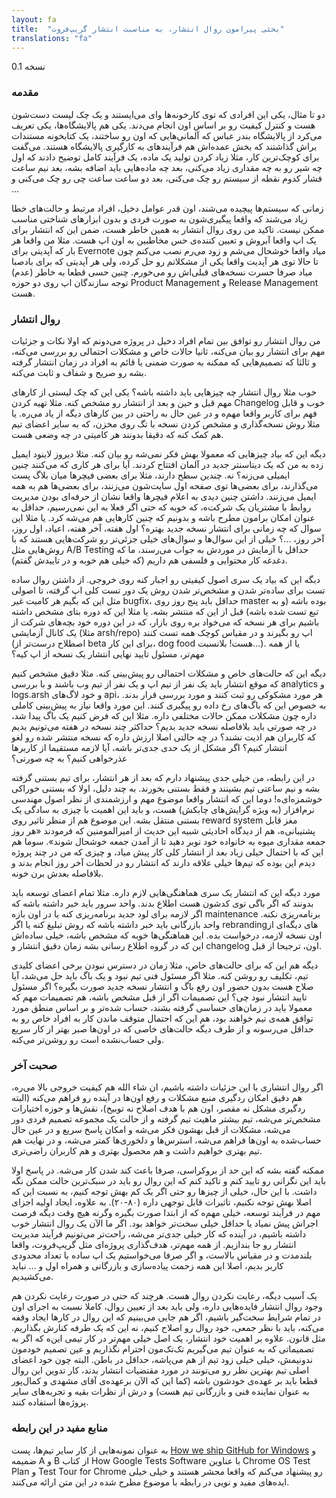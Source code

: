 ```yaml
---
layout: fa
title:  "بحثی پیرامون روال انتشار، به مناسبت انتشار گریپ‌فروت"
translations: "fa"
---
```


نسخه 0.1

### مقدمه

دو تا مثال، یکی این افرادی که توی کارخونه‌ها وای می‌ایستند و یک چک لیست دست‌شون هست و کنترل کیفیت رو بر اساس اون انجام می‌دند. یکی هم پالایشگاه‌ها، یکی تعریف می‌کرد از پالایشگاه بندر عباس که آلمانی‌هایی که اون رو ساختند، یک کتابخونه مستندات براش گذاشتند که بخش عمده‌اش هم فرآیندهای به کارگیری پالایشگاه هستند. می‌گفت برای کوچک‌ترین کار، مثلا زیاد کردن تولید یک ماده، یک فرآیند کامل توضیح دادند که اول چه شیر رو به چه مقداری زیاد می‌کنی، بعد چه ماده‌هایی باید اضافه بشه، بعد نیم ساعت فشار کدوم نقطه از سیستم رو چک می‌کنی، بعد دو ساعت ساعت چی رو چک می‌کنی و ...

زمانی که سیستم‌ها پیچیده می‌شند، اون قدر عوامل دخیل، افراد مرتبط و حالت‌های خطا زیاد می‌شند که واقعا پیگیری‌شون به صورت فردی و بدون ابزارهای شناختی مناسب ممکن نیست. تاکید من روی روال انتشار به همین خاطر هست، ضمن این که انتشار برای یک اپ واقعا آبروش و تعیین کننده‌ی حس مخاطبین به اون اپ هست. مثلا من واقعا هر بار که آپدیتی برای Evernote میاد واقعا خوشحال می‌شم و زود می‌رم نصب می‌کنم چون تا حالا توی هر آپدیت واقعا یکی از مشکلاتم رو حل کرده، ولی هر آپدیتی که برای بادصبا میاد صرفا حسرت نسخه‌های قبلی‌اش رو می‌خورم. چنین حسی قطعا به خاطر (عدم) توجه سازندگان اپ روی دو حوزه Product Management و Release Management هست.

### روال انتشار

من روال انتشار رو توافق بین تمام افراد دخیل در پروژه می‌دونم که اولا نکات و جزئیات مهم برای انتشار رو بیان می‌کنه، ثانیا حالات خاص و مشکلات احتمالی رو بررسی می‌کنه، و ثالثا که تصمیم‌هایی که ممکنه به صورت ضمنی یا قائم به افراد در زمان انتشار گرفته بشه رو صریح و شفاف و ثابت می‌کنه.

خوب مثلا روال انتشار چه چیزهایی باید داشته باشه؟ یکی این که چک لیستی از کارهای مهم قبل و حین و بعد از انتشار رو مشخص کنه. مثلا تهیه کردن Changelog خوب و قابل فهم برای کاربر واقعا مهم‌ه و در عین حال به راحتی در بین کارهای دیگه از یاد می‌ره. یا مثلا روش نسخه‌گذاری و مشخص کردن نسخه با تگ روی مخزن، که به سایر اعضای تیم هم کمک کنه که دقیقا بدونند هر کامیتی در چه وضعی هست.

دیگه این که بیاد چیزهایی که معمولا بهش فکر نمی‌شه رو بیان کنه. مثلا دیروز لاینود ایمیل زده به من که یک دیتاسنتر جدید در آلمان افتتاح کردند. آیا برای هر کاری که می‌کنند چنین ایمیلی می‌زنه؟ نه. چندین سطح دارند، مثلا برای بعضی فیچرها میان بلاگ پست می‌گذارند، برای بعضی‌ها توی صفحه اول سایت‌شون می‌زنند، برای بعضی‌ها هم به همه ایمیل می‌زنند. داشتن چنین دیدی به اعلام فیچرها واقعا نشان از حرفه‌ای بودن مدیریت روابط با مشتریان یک شرکت‌ه، که خوبه که حتی اگر فعلا به این نمی‌رسیم، حداقل به عنوان امکان برامون مطرح باشه و بدونیم که چنین کارهایی هم می‌شه کرد. یا مثلا این سوال که چه زمانی برای انتشار نسخه جدید بهتره؟ اول هفته، آخر هفته، اعیاد، اول روز، آخر روز، ...؟ خیلی از این سوال‌ها و سوال‌های خیلی جزئی‌تر رو شرکت‌هایی هستند که با روش‌هایی مثل A/B Testing حداقل با آزمایش در موردش به جواب می‌رسند، ما که دغدغه کار محتوایی و فلسفی هم داریم (که خیلی هم خوبه و در تاییدش گفتم).

دیگه این که بیاد یک سری اصول کیفیتی رو اجبار کنه روی خروجی. از داشتن روال ساده تست برای ساده‌تر شدن و مشخص‌تر شدن روش یک دور تست کلی اپ گرفته، تا اصولی مثل این که بگیم هر کامیت غیر bugfix، حداقل باید پنج روز روی master بوده باشه (و به تبع تست شده باشه) قبل از این که منتشر بشه. یا مثلا این که دوره بتای مشخص داشته باشیم برای هر نسخه که می‌خواد بره روی بازار، که در این دوره خود بچه‌های شرکت از یک کانال آزمایشی (مثلا arsh/repo) اپ رو بگیرند و در مقیاس کوچک همه تست کنند (اصطلاح درست‌تر از beta برای این کار، dog food هست! بلانسبت...). یا از همه مهم‌تر، مسئول تایید نهایی انتشار یک نسخه از اپ کیه؟

دیگه این که حالت‌های خاص و مشکلات احتمالی رو پیش‌بینی کنه. مثلا دقیق مشخص کنیم که موقع انتشار باید یک نفر از تیم اپ و یک نفر از تیم وب باشند و با بررسی analytics و logs.arsh و خود لاگ‌های api، هر مورد مشکوکی رو ثبت کنند و مورد بررسی قرار بدند. به خصوص این که باگ‌های رخ داده رو پیگیری کنند. این مورد واقعا نیاز به پیش‌بینی کاملی داره چون مشکلات ممکن حالات مختلفی داره. مثلا این که فرض کنیم یک باگ پیدا شد، در چه صورتی باید بلافاصله نسخه جدید بدیم؟ حداکثر چند نسخه در هفته می‌تونیم بدیم که کاربران هم اذیت نشند؟ در چه حالتی اصلا ارزش داره که نسخه منتشر شده رو لغو انتشار کنیم؟ اگر مشکل از یک حدی جدی‌تر باشه، آیا لازمه مستقیما از کاربرها عذرخواهی کنیم؟ به چه صورتی؟

در این رابطه، من خیلی جدی پیشنهاد دارم که بعد از هر انتشار، برای تیم بستنی گرفته بشه و نیم ساعتی تیم بشینند و فقط بستنی بخورند. به چند دلیل، اولا که بستنی خوراکی خوشمزه‌ای‌ه! دوما این که انتشار واقعا موضوع مهم و ارزشمندی از نظر اصول مهندسی نرم‌افزار (به ویژه گرایش‌های چابکش) هست، و باید این اهمیت با چیزی به سادگی یک بستنی منتقل بشه. این موضوع هم از منظر تاثیر روی reward system مغز قابل پشتیبانی‌ه، هم از دیدگاه احادیثی شبیه این حدیث از امیرالمومنین که فرمودند «هر روز جمعه مقدارى ميوه به خانواده خود نوبر دهيد تا از آمدن جمعه خوشحال شوند». سوما هم این که با احتمال خیلی زیاد بعد از انتشار کلی کار پیش میاد، و چیزی که من در چند پروژه دیدم این بوده که تیم‌ها خیلی علاقه دارند که انتشار رو در لحظات آخر روز انجام بدند و بلافاصله بعدش برن خونه.

مورد دیگه این که انتشار یک سری هماهنگی‌هایی لازم داره. مثلا تمام اعضای توسعه باید بدونند که اگر باگی توی کدشون هست اطلاع بدند. واحد سرور باید خبر داشته باشه که اگر لازمه برای لود جدید برنامه‌ریزی کنه یا در اون بازه maintenance برنامه‌ریزی نکنه. واحد بازرگانی باید خبر داشته باشه که روش تبلیغ کنه یا اگر rebrandingهای دیگه‌ای از اون نسخه لازمه، درخواست بده. این هماهنگی‌ها خوبه که مشخص باشه، خیلی ساده‌اش این که در گروه اطلاع رسانی بشه زمان دقیق انتشار و changelog اون، ترجیحا از قبل.

دیگه هم این که برای حالت‌های خاص، مثلا زمان در دسترس نبودن برخی اعضای کلیدی تیم، تکلیف رو روشن کنه. مثلا اگر مسئول فنی تیم نبود و یک باگ باید حل می‌شد، آیا صلاح هست بدون حضور اون رفع باگ و انتشار نسخه جدید صورت بگیره؟ اگر مسئول تایید انتشار نبود چی؟ این تصمیمات اگر از قبل مشخص باشه، هم تصمیمات مهم که معمولا باید در زمان‌های حساسی گرفته بشند، حساب شده‌تر و بر اساس منطق مورد توافق همه‌ی تیم خواهند بود، هم این که احتمال متوقف ماندن کار به افراد خاص رو به حداقل می‌رسونه و از طرف دیگه حالت‌های خاصی که در اون‌ها صبر بهتر از کار سریع ولی حساب‌نشده است رو روشن‌تر می‌کنه.

### صحبت آخر

اگر روال انتشاری با این جزئیات داشته باشیم، ان شاء الله هم کیفیت خروجی بالا می‌ره، هم دقیق امکان ردگیری منبع مشکلات و رفع اون‌ها در آینده رو فراهم می‌کنه (البته ردگیری مشکل نه مقصر، اون هم با هدف اصلاح نه توبیخ)، نقش‌ها و حوزه اختیارات مشخص‌تر می‌شه، تیم بیشتر ماهیت تیم گرفته و از حالت یک مجموعه تصمیم فردی دور می‌شه، مشکلات از قبل بهشون فکر می‌شه و امکان پاسخ سریع و در عین حال حساب‌شده به اون‌ها فراهم می‌شه، استرس‌ها و دلخوری‌ها کمتر می‌شه، و در نهایت هم تیم بهتری خواهیم داشت و هم محصول بهتری و هم کاربران راضی‌تری.

ممکنه گفته بشه که این حد از بروکراسی، صرفا باعث کند شدن کار می‌شه. در پاسخ اولا باید این نگرانی رو تایید کنم و تاکید کنم که این روال رو باید در سبک‌ترین حالت ممکن نگه داشت. با این حال، خیلی از چیزها رو حتی اگر یک کم بهش توجه کنیم، به نسبت این که اصلا بهش توجه نکنیم، تاثیرات قابل توجهی داره (۸۰-۲۰). به علاوه، ایجاد اولیه اجزای مهم در فرآیند توسعه، خیلی مهم‌ه که از ابتدا صورت بگیره وگرنه هیچ وقت دیگه فرصت اجراش پیش نمیاد یا حداقل خیلی سخت‌تر خواهد بود. اگر ما الآن یک روال انتشار خوب داشته باشیم، در آینده که کار خیلی جدی‌تر می‌شه، راحت‌تر می‌تونیم فرآیند مدیریت انتشار رو جا بندازیم. از همه مهم‌تر، هدف‌گذاری پروژه‌ای مثل گریپ‌فروت، واقعا بلندمدت و در مقیاس بالاست، و اگر صرفا می‌خواستیم یک اپ ساده با تعداد محدودی کاربر بدیم، اصلا این همه زحمت پیاده‌سازی و بازرگانی و همراه اول و ... نباید می‌کشیدیم.

یک آسیب دیگه، رعایت نکردن روال هست. هرچند که حتی در صورت رعایت نکردن هم وجود روال انتشار فایده‌هایی داره، ولی باید بعد از تعیین روال، کاملا نسبت به اجرای اون در تمام شرایط سخت‌گیر باشیم، اگر هم جایی می‌بینیم که این روال در کارها ایجاد وقفه می‌کنه، باید با نظر جمعی، خود روال رو اصلاح کنیم، نه این که یک طرفه کنارش بگذاریم. مثل قانون. علاوه بر اهمیت خود انتشار، یک اصل خیلی مهم‌تر در کار تیمی این‌ه که اگر به تصمیماتی که به عنوان تیم می‌گیریم تک‌تک‌مون احترام نگذاریم و عین تصمیم خودمون ندونیمش، خیلی خیلی زود تیم از هم می‌پاشه، حداقل در باطن. البته چون خود اعضای اصلی تیم بهترین نظر رو می‌تونند در مورد مقتضیات انتشار بدند، کار تدوین این روال قطعا باید بر عهده‌ی خودشون باشه (کما این که الآن برعهده‌ی آقای مشهدی و کمال‌پور به عنوان نماینده فنی و بازرگانی تیم هست) و درش از نظرات بقیه و تجربه‌های سایر پروژه‌ها استفاده کنند.

### منابع مفید در این رابطه

به عنوان نمونه‌هایی از کار سایر تیم‌ها، پست [How we ship GitHub for Windows][1] و ضمیمه A و B از کتاب How Google Tests Software با عناوین Chrome OS Test Plan و Test Tour for Chrome رو پیشنهاد می‌کنم که واقعا محشر هستند و خیلی خیلی ایده‌های مفید و نویی در رابطه با موضوع مطرح شده در این متن ارائه می‌کنند.

[1]: https://github.com/blog/1271-how-we-ship-github-for-windows
